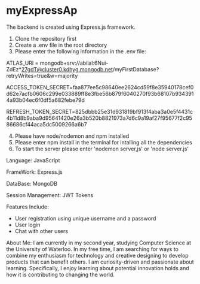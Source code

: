 # myExpressAp
The backend is created using Express.js framework.
1. Clone the repository first
2. Create a .env file in the root directory
3. Please enter the following information in the .env file:

ATLAS_URI = mongodb+srv://abilal:6Nui-ZdEz*27gdT@cluster0.kdhyg.mongodb.net/myFirstDatabase?retryWrites=true&w=majority

ACCESS_TOKEN_SECRET=faa877ee5c98640ee2624cd59f8e35940178cef0d62e7acfb0606c299e033889ff8e3fbe56b879f6040270f93b68107b9343914a93b04ec6f0df5a682febe79d

REFRESH_TOKEN_SECRET=825dbbb25e31d931819bf913f4aba3a0e5f4431c4b11d8b9aba9d95641420e26a3b520b8821973a7d6c9a19af27f95677f2c9586686cf44aca5dc5009266a6b7

4. Please have node/nodemon and npm installed
5. Please enter npm install in the terminal for intalling all the dependencies
6. To start the server please enter 'nodemon server,js' or 'node server.js'

Language: JavaScript

FrameWork: Express.js

DataBase: MongoDB

Session Management: JWT Tokens

Features Include:
 - User registration using unique username and a password
 - User login 
 - Chat with other users
 
About Me:
I am currently in my second year, studying Computer Science at the University of Waterloo. 
In my free time, I am searching for ways to combine my enthusiasm for technology and creative designing to develop products that can benefit others. 
I am curiosity-driven and passionate about learning. Specifically, I enjoy learning about potential innovation holds and how it is contributing to changing the world.
